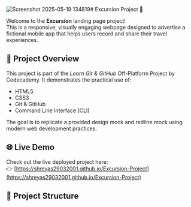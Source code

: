 ![Screenshot 2025-05-19 134819](https://github.com/user-attachments/assets/84749d42-5ebd-4866-b843-bb2070ca51d8)# Excursion Project 🌄

Welcome to the **Excursion** landing page project!  
This is a responsive, visually engaging webpage designed to advertise a fictional mobile app that helps users record and share their travel experiences.

## 📌 Project Overview

This project is part of the *Learn Git & GitHub* Off-Platform Project by Codecademy. It demonstrates the practical use of:
- HTML5
- CSS3
- Git & GitHub
- Command Line Interface (CLI)

The goal is to replicate a provided design mock and redline mock using modern web development practices.  

## 🌐 Live Demo

Check out the live deployed project here:  
👉 [https://shreyas29032001.github.io/Excursion-Project](https://shreyas29032001.github.io/Excursion-Project)

## 📁 Project Structure




